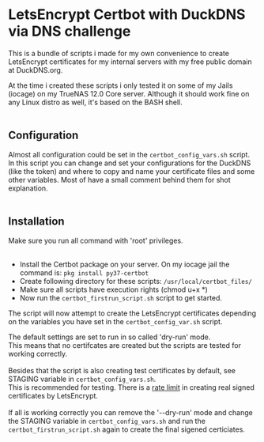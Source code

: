 # LetsEncrypt Certbot with DuckDNS via DNS challenge

This is a bundle of scripts i made for my own convenience to create LetsEncrypt certificates for my internal servers with my free public domain at DuckDNS.org.

At the time i created these scripts i only tested it on some of my Jails (iocage) on my TrueNAS 12.0 Core server.
Although it should work fine on any Linux distro as well, it's based on the BASH shell.
<br><br>
<h2>Configuration</h2>
Almost all configuration could be set in the <code>certbot_config_vars.sh</code> script.<br>
In this script you can change and set your configurations for the DuckDNS (like the token)
and where to copy and name your certificate files and some other variables.
Most of have a small comment behind them for shot explanation.
<br><br>
<h2><b>Installation</b></h2>
Make sure you run all command with 'root' privileges.<br><br>

- Install the Certbot package on your server. On my iocage jail the command is: <code>pkg install py37-certbot</code>
- Create following directory for these scripts: <code>/usr/local/certbot_files/</code>
- Make sure all scripts have execution rights (chmod u+x *)
- Now run the <code>certbot_firstrun_script.sh</code> script to get started.

The script will now attempt to create the LetsEncrypt certificates depending on the variables
you have set in the <code>certbot_config_var.sh</code> script.

The default settings are set to run in so called 'dry-run' mode.<br>
This means that no certifcates are created but the scripts are tested for working correctly.
<br><br>
Besides that the script is also creating test certificates by default, see STAGING variable in <code>certbot_config_vars.sh</code>.<br>
This is recommended for testing. There is a <a href="https://letsencrypt.org/docs/rate-limits">rate limit</a> in creating real signed certificates by LetsEncrypt.
<br><br>
If all is working correctly you can remove the '--dry-run' mode and change the STAGING variable in <code>certbot_config_vars.sh</code> and 
run the <code>certbot_firstrun_script.sh</code> again to create the final sigened certiciates.
<br><br>
<br><br>
